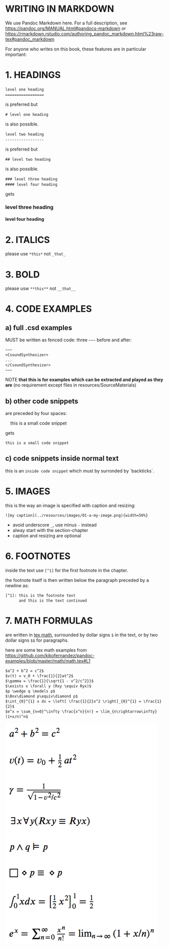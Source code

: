 WRITING IN MARKDOWN
===================

We use Pandoc Markdown here. For a full description,
see https://pandoc.org/MANUAL.html#pandocs-markdown or
https://rmarkdown.rstudio.com/authoring_pandoc_markdown.html%23raw-tex#pandoc_markdown

For anyone who writes on this book, these features are in particular important:

# 1. HEADINGS
   
`level one heading`  
`=================`

is preferred but

`# level one heading`

is also possible.

`level two heading`  
`-----------------`

is preferred but

`## level two heading`

is also possible.

`### level three heading`  
`#### level four heading`

gets

### level three heading
#### level four heading


# 2. ITALICS

please use `*this*` not `_that_`


# 3. BOLD

please usw `**this**` not `__that__`


# 4. CODE EXAMPLES

a) full .csd examples
---------------------

MUST be written as fenced code: three `~~~` before and after:

    ~~~
    <CsoundSynthesizer>
    ...
    </CsoundSynthesizer>
    ~~~

NOTE **that this is for examples which can be extracted and played
as they are** (no requirement except files in resources/SourceMaterials)


b) other code snippets
----------------------

are preceded by four spaces:

&nbsp;&nbsp;&nbsp;&nbsp;this is a small code snippet

gets

    this is a small code snippet


c) code snippets inside normal text
-----------------------------------

this is an `inside code snippet` which must by surronded by \`backticks\`.

    
# 5. IMAGES

this is the way an image is specified with caption and resizing:

    ![my caption](../resources/images/01-a-my-image.png){width=50%}

- avoid underscore `_`, use minus `-` instead
- alway start with the section-chapter 
- caption and resizing are optional


# 6. FOOTNOTES

inside the text use `[^1]` for the first footnote in the chapter.
    
the footnote itself is then written below the paragraph preceded 
by a newline as:

    [^1]: this is the footnote text
          and this is the text continued


# 7. MATH FORMULAS

are written in [tex math](https://en.wikibooks.org/wiki/LaTeX/Mathematics), surrounded by dollar signs `$` in the text, or by two dollar signs `$$` for paragraphs.

here are some tex math examples from <https://github.com/kikofernandez/pandoc-examples/blob/master/math/math.tex#L1>

    $a^2 + b^2 = c^2$
    $v(t) = v_0 + \frac{1}{2}at^2$
    $\gamma = \frac{1}{\sqrt{1 - v^2/c^2}}$
    $\exists x \forall y (Rxy \equiv Ryx)$
    $p \wedge q \models p$
    $\Box\diamond p\equiv\diamond p$
    $\int_{0}^{1} x dx = \left[ \frac{1}{2}x^2 \right]_{0}^{1} = \frac{1}{2}$
    $e^x = \sum_{n=0}^\infty \frac{x^n}{n!} = \lim_{n\rightarrow\infty} (1+x/n)^n$

![](../resources/images/tex_math_examples.png)
